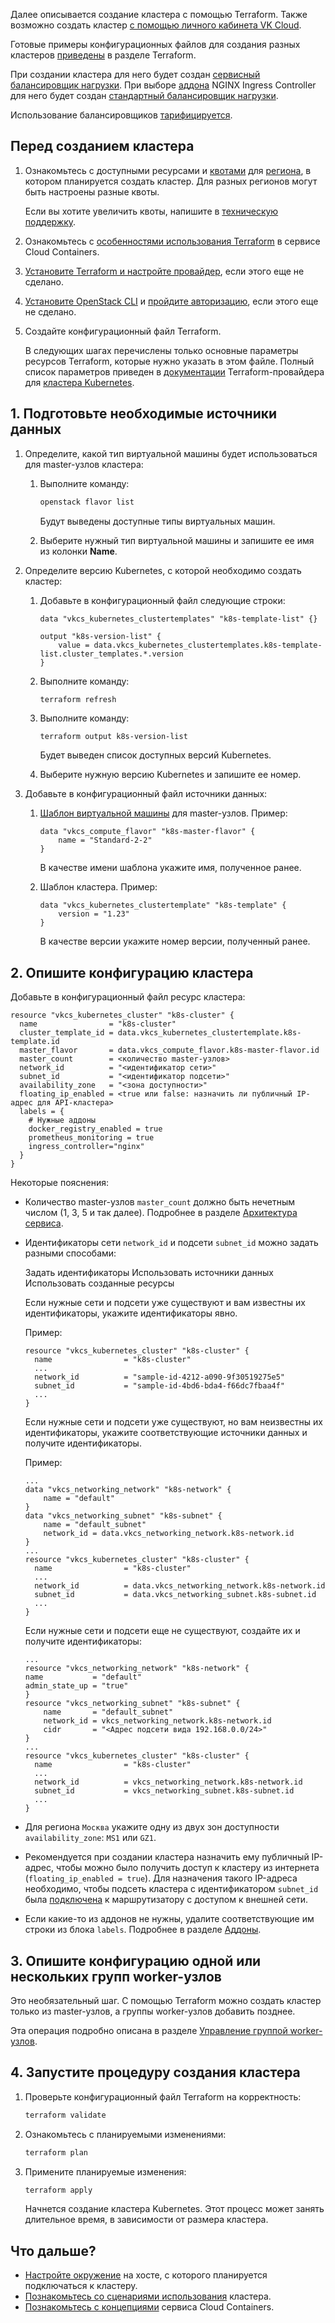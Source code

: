 Далее описывается создание кластера с помощью Terraform. Также возможно создать кластер [с помощью личного кабинета VK Cloud](../create-webui/).

Готовые примеры конфигурационных файлов для создания разных кластеров [приведены](/ru/manage/terraform/use-cases/k8s/create) в разделе Terraform.

<warn>

При создании кластера для него будет создан [сервисный балансировщик нагрузки](/ru/networks/vnet/concepts/load-balancer#tipy_balansirovshchikov_nagruzki). При выборе [аддона](../../../concepts/addons-and-settings/addons/) NGINX Ingress Controller для него будет создан [стандартный балансировщик нагрузки](/ru/networks/vnet/concepts/load-balancer#tipy_balansirovshchikov_nagruzki).

Использование балансировщиков [тарифицируется](/ru/networks/vnet/tariffs).

</warn>

## Перед созданием кластера

1. Ознакомьтесь с доступными ресурсами и [квотами](../../../../../base/account/concepts/quotasandlimits/) для [региона](../../../../../base/account/concepts/regions/), в котором планируется создать кластер. Для разных регионов могут быть настроены разные квоты.

   Если вы хотите увеличить квоты, напишите в [техническую поддержку](../../../../../../contacts).

1. Ознакомьтесь с [особенностями использования Terraform](../../helpers/terraform-howto/) в сервисе Cloud Containers.

1. [Установите Terraform и настройте провайдер](../../../../../manage/terraform/quick-start/), если этого еще не сделано.

1. [Установите OpenStack CLI](../../../../../base/account/project/cli/setup/) и [пройдите авторизацию](../../../../../base/account/project/cli/authorization/), если этого еще не сделано.

1. Создайте конфигурационный файл Terraform.

   <info>

   В следующих шагах перечислены только основные параметры ресурсов Terraform, которые нужно указать в этом файле. Полный список параметров приведен в [документации](https://github.com/vk-cs/terraform-provider-vkcs/tree/master/docs) Terraform-провайдера для [кластера Kubernetes](https://github.com/vk-cs/terraform-provider-vkcs/blob/master/docs/resources/vkcs_kubernetes_cluster.md).

   </info>

## 1. Подготовьте необходимые источники данных

1. Определите, какой тип виртуальной машины будет использоваться для master-узлов кластера:

   1. Выполните команду:

      ```bash
      openstack flavor list
      ```

      Будут выведены доступные типы виртуальных машин.

   1. Выберите нужный тип виртуальной машины и запишите ее имя из колонки **Name**.

1. Определите версию Kubernetes, с которой необходимо создать кластер:

   1. Добавьте в конфигурационный файл следующие строки:

      ```hcl
      data "vkcs_kubernetes_clustertemplates" "k8s-template-list" {}

      output "k8s-version-list" {
          value = data.vkcs_kubernetes_clustertemplates.k8s-template-list.cluster_templates.*.version
      }
      ```

   1. Выполните команду:

      ```bash
      terraform refresh
      ```

   1. Выполните команду:

      ```hcl
      terraform output k8s-version-list
      ```

      Будет выведен список доступных версий Kubernetes.

   1. Выберите нужную версию Kubernetes и запишите ее номер.

1. Добавьте в конфигурационный файл источники данных:

   1. [Шаблон виртуальной машины](../../../concepts/flavors#shablony_konfiguracii) для master-узлов. Пример:

      ```hcl
      data "vkcs_compute_flavor" "k8s-master-flavor" {
          name = "Standard-2-2"
      }
      ```

      В качестве имени шаблона укажите имя, полученное ранее.

   1. Шаблон кластера. Пример:

      ```hcl
      data "vkcs_kubernetes_clustertemplate" "k8s-template" {
          version = "1.23"
      }
      ```

      В качестве версии укажите номер версии, полученный ранее.

## 2. Опишите конфигурацию кластера

Добавьте в конфигурационный файл ресурс кластера:

```hcl
resource "vkcs_kubernetes_cluster" "k8s-cluster" {
  name                = "k8s-cluster"
  cluster_template_id = data.vkcs_kubernetes_clustertemplate.k8s-template.id
  master_flavor       = data.vkcs_compute_flavor.k8s-master-flavor.id
  master_count        = <количество master-узлов>
  network_id          = "<идентификатор сети>"
  subnet_id           = "<идентификатор подсети>"
  availability_zone   = "<зона доступности>"
  floating_ip_enabled = <true или false: назначить ли публичный IP-адрес для API-кластера>
  labels = {
    # Нужные аддоны
    docker_registry_enabled = true
    prometheus_monitoring = true
    ingress_controller="nginx"
  }
}
```

Некоторые пояснения:

- Количество master-узлов `master_count` должно быть нечетным числом (1, 3, 5 и так далее). Подробнее в разделе [Архитектура сервиса](../../../concepts/architecture/).

- Идентификаторы сети `network_id` и подсети `subnet_id` можно задать разными способами:

  <tabs>
  <tablist>
  <tab>Задать идентификаторы</tab>
  <tab>Использовать источники данных</tab>
  <tab>Использовать созданные ресурсы</tab>
  </tablist>
  <tabpanel>

  Если нужные сети и подсети уже существуют и вам известны их идентификаторы, укажите идентификаторы явно.

  Пример:

  ```hcl
  resource "vkcs_kubernetes_cluster" "k8s-cluster" {
    name                = "k8s-cluster"
    ...
    network_id          = "sample-id-4212-a090-9f30519275e5"
    subnet_id           = "sample-id-4bd6-bda4-f66dc7fbaa4f"
    ...
  }
  ```

  </tabpanel>
  <tabpanel>

  Если нужные сети и подсети уже существуют, но вам неизвестны их идентификаторы, укажите соответствующие источники данных и получите идентификаторы.

  Пример:

  ```hcl
  ...
  data "vkcs_networking_network" "k8s-network" {
      name = "default"
  }
  data "vkcs_networking_subnet" "k8s-subnet" {
      name = "default_subnet"
      network_id = data.vkcs_networking_network.k8s-network.id
  }
  ...
  resource "vkcs_kubernetes_cluster" "k8s-cluster" {
    name                = "k8s-cluster"
    ...
    network_id          = data.vkcs_networking_network.k8s-network.id
    subnet_id           = data.vkcs_networking_subnet.k8s-subnet.id
    ...
  }
  ```

  </tabpanel>
  <tabpanel>

  Если нужные сети и подсети еще не существуют, создайте их и получите идентификаторы:

  ```hcl
  ...
  resource "vkcs_networking_network" "k8s-network" {
  name           = "default"
  admin_state_up = "true"
  }
  resource "vkcs_networking_subnet" "k8s-subnet" {
      name       = "default_subnet"
      network_id = vkcs_networking_network.k8s-network.id
      cidr       = "<Адрес подсети вида 192.168.0.0/24>"
  }
  ...
  resource "vkcs_kubernetes_cluster" "k8s-cluster" {
    name                = "k8s-cluster"
    ...
    network_id          = vkcs_networking_network.k8s-network.id
    subnet_id           = vkcs_networking_subnet.k8s-subnet.id
    ...
  }
  ```

  </tabpanel>
  </tabs>

- Для региона `Москва` укажите одну из двух зон доступности `availability_zone`: `MS1` или `GZ1`.

- Рекомендуется при создании кластера назначить ему публичный IP-адрес, чтобы можно было получить доступ к кластеру из интернета (`floating_ip_enabled = true`). Для назначения такого IP-адреса необходимо, чтобы подсеть кластера с идентификатором `subnet_id` была [подключена](/ru/networks/vnet/concepts/ips-and-inet#organizaciya_dostupa_v_internet) к маршрутизатору c доступом к внешней сети.

- Если какие-то из аддонов не нужны, удалите соответствующие им строки из блока `labels`. Подробнее в разделе [Аддоны](../../../concepts/addons-and-settings/addons/).

## 3. Опишите конфигурацию одной или нескольких групп worker-узлов

<info>

Это необязательный шаг.
С помощью Terraform можно создать кластер только из master-узлов, а группы worker-узлов добавить позднее.

</info>

Эта операция подробно описана в разделе [Управление группой worker-узлов](../../manage-node-group/).

## 4. Запустите процедуру создания кластера

1. Проверьте конфигурационный файл Terraform на корректность:

   ```bash
   terraform validate
   ```

1. Ознакомьтесь с планируемыми изменениями:

   ```bash
   terraform plan
   ```

1. Примените планируемые изменения:

   ```bash
   terraform apply
   ```

   Начнется создание кластера Kubernetes. Этот процесс может занять длительное время, в зависимости от размера кластера.

## Что дальше?

- [Настройте окружение](../../../connect/) на хосте, с которого планируется подключаться к кластеру.
- [Познакомьтесь со сценариями использования](../../../use-cases/) кластера.
- [Познакомьтесь с концепциями](../../../concepts/) сервиса Cloud Containers.
